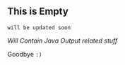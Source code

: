 ## This is Empty

```
will be updated soon
```

*Will Contain Java Output related stuff*

Goodbye `:)`
